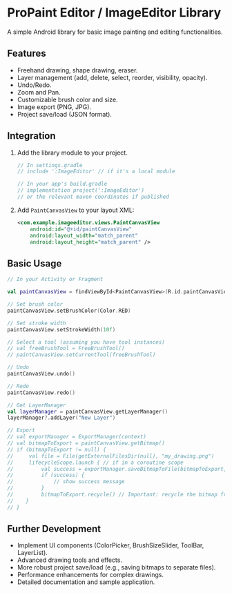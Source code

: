 # ProPaint Editor / ImageEditor Library

A simple Android library for basic image painting and editing functionalities.

## Features

*   Freehand drawing, shape drawing, eraser.
*   Layer management (add, delete, select, reorder, visibility, opacity).
*   Undo/Redo.
*   Zoom and Pan.
*   Customizable brush color and size.
*   Image export (PNG, JPG).
*   Project save/load (JSON format).

## Integration

1.  Add the library module to your project.
    ```gradle
    // In settings.gradle
    // include ':ImageEditor' // if it's a local module
    
    // In your app's build.gradle
    // implementation project(':ImageEditor') 
    // or the relevant maven coordinates if published
    ```

2.  Add `PaintCanvasView` to your layout XML:
    ```xml
    <com.example.imageeditor.views.PaintCanvasView
        android:id="@+id/paintCanvasView"
        android:layout_width="match_parent"
        android:layout_height="match_parent" />
    ```

## Basic Usage

```kotlin
// In your Activity or Fragment

val paintCanvasView = findViewById<PaintCanvasView>(R.id.paintCanvasView)

// Set brush color
paintCanvasView.setBrushColor(Color.RED)

// Set stroke width
paintCanvasView.setStrokeWidth(10f)

// Select a tool (assuming you have tool instances)
// val freeBrushTool = FreeBrushTool()
// paintCanvasView.setCurrentTool(freeBrushTool)

// Undo
paintCanvasView.undo()

// Redo
paintCanvasView.redo()

// Get LayerManager
val layerManager = paintCanvasView.getLayerManager()
layerManager?.addLayer("New Layer")

// Export
// val exportManager = ExportManager(context)
// val bitmapToExport = paintCanvasView.getBitmap()
// if (bitmapToExport != null) {
//     val file = File(getExternalFilesDir(null), "my_drawing.png")
//     lifecycleScope.launch { // if in a coroutine scope
//         val success = exportManager.saveBitmapToFile(bitmapToExport, file)
//         if (success) {
//             // show success message
//         }
//         bitmapToExport.recycle() // Important: recycle the bitmap from getBitmap()
//    }
// }
```

## Further Development

*   Implement UI components (ColorPicker, BrushSizeSlider, ToolBar, LayerList).
*   Advanced drawing tools and effects.
*   More robust project save/load (e.g., saving bitmaps to separate files).
*   Performance enhancements for complex drawings.
*   Detailed documentation and sample application. 